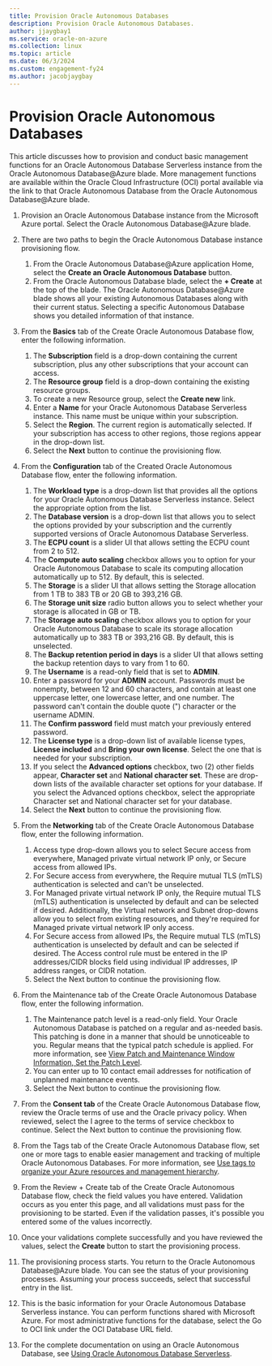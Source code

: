 ```yaml
---
title: Provision Oracle Autonomous Databases
description: Provision Oracle Autonomous Databases.
author: jjaygbay1
ms.service: oracle-on-azure
ms.collection: linux
ms.topic: article
ms.date: 06/3/2024
ms.custom: engagement-fy24
ms.author: jacobjaygbay
---
```


# Provision Oracle Autonomous Databases

This article discusses how to provision and conduct basic management functions for an Oracle Autonomous Database Serverless instance from the Oracle Autonomous Database@Azure blade. More management functions are available within the Oracle Cloud Infrastructure (OCI) portal available via the link to that Oracle Autonomous Database from the Oracle Autonomous Database@Azure blade.

1. Provision an Oracle Autonomous Database instance from the Microsoft Azure portal. Select the Oracle Autonomous Database@Azure blade.
1. There are two paths to begin the Oracle Autonomous Database instance provisioning flow.
    1. From the Oracle Autonomous Database@Azure application Home, select the **Create an Oracle Autonomous Database** button.
    2. From the Oracle Autonomous Database blade, select the **+ Create** at the top of the blade. The Oracle Autonomous Database@Azure blade shows all your existing Autonomous Databases along with their current status. Selecting a specific Autonomous Database shows you detailed information of that instance.

1. From the **Basics** tab of the Create Oracle Autonomous Database flow, enter the following information.
    1. The **Subscription** field is a drop-down containing the current subscription, plus any other subscriptions that your account can access.
    1. The **Resource group** field is a drop-down containing the existing resource groups.
    1. To create a new Resource group, select the **Create new** link.
    1. Enter a **Name** for your Oracle Autonomous Database Serverless instance. This name must be unique within your subscription.
    1. Select the **Region**. The current region is automatically selected. If your subscription has access to other regions, those regions appear in the drop-down list.
    1. Select the **Next** button to continue the provisioning flow.
1. From the **Configuration** tab of the Created Oracle Autonomous Database flow, enter the following information.
    1. The **Workload type** is a drop-down list that provides all the options for your Oracle Autonomous Database Serverless instance. Select the appropriate option from the list.
    1. The **Database version** is a drop-down list that allows you to select the options provided by your subscription and the currently supported versions of Oracle Autonomous Database Serverless.
    1. The **ECPU count** is a slider UI that allows setting the ECPU count from 2 to 512.
    1. The **Compute auto scaling** checkbox allows you to option for your Oracle Autonomous Database to scale its computing allocation automatically up to 512. By default, this is selected.
    1. The **Storage** is a slider UI that allows setting the Storage allocation from 1 TB to 383 TB or 20 GB to 393,216 GB.
    1. The **Storage unit size** radio button allows you to select whether your storage is allocated in GB or TB.
    1. The **Storage auto scaling** checkbox allows you to option for your Oracle Autonomous Database to scale its storage allocation automatically up to 383 TB or 393,216 GB. By default, this is unselected.
    1. The **Backup retention period in days** is a slider UI that allows setting the backup retention days to vary from 1 to 60.
    1. The **Username** is a read-only field that is set to **ADMIN**.
    1. Enter a password for your **ADMIN** account. Passwords must be nonempty, between 12 and 60 characters, and contain at least one uppercase letter, one lowercase letter, and one number. The password can't contain the double quote (") character or the username ADMIN.
    1. The **Confirm password** field must match your previously entered password.
    1. The **License type** is a drop-down list of available license types, **License included** and **Bring your own license**. Select the one that is needed for your subscription.
    1. If you select the **Advanced options** checkbox, two (2) other fields appear, **Character set** and **National character set**. These are drop-down lists of the available character set options for your database. If you select the Advanced options checkbox, select the appropriate Character set and National character set for your database.
    1. Select the **Next** button to continue the provisioning flow.

1. From the **Networking** tab of the Create Oracle Autonomous Database flow, enter the following information.
    1. Access type drop-down allows you to select Secure access from everywhere, Managed private virtual network IP only, or Secure access from allowed IPs.
    1. For Secure access from everywhere, the Require mutual TLS (mTLS) authentication is selected and can't be unselected.
    1. For Managed private virtual network IP only, the Require mutual TLS (mTLS) authentication is unselected by default and can be selected if desired. Additionally, the Virtual network and Subnet drop-downs allow you to select from existing resources, and they're required for Managed private virtual network IP only access.
    1. For Secure access from allowed IPs, the Require mutual TLS (mTLS) authentication is unselected by default and can be selected if desired. The Access control rule must be entered in the IP addresses/CIDR blocks field using individual IP addresses, IP address ranges, or CIDR notation.
    1. Select the Next button to continue the provisioning flow.
1. From the Maintenance tab of the Create Oracle Autonomous Database flow, enter the following information.
    1. The Maintenance patch level is a read-only field. Your Oracle Autonomous Database is patched on a regular and as-needed basis. This patching is done in a manner that should be unnoticeable to you. Regular means that the typical patch schedule is applied. For more information, see [View Patch and Maintenance Window Information, Set the Patch Level](https://docs.oracle.com/iaas/autonomous-database-serverless/doc/maintenance-windows-patching.html).
    1. You can enter up to 10 contact email addresses for notification of unplanned maintenance events.
    1. Select the Next button to continue the provisioning flow.
1. From the **Consent tab** of the Create Oracle Autonomous Database flow, review the Oracle terms of use and the Oracle privacy policy. When reviewed, select the I agree to the terms of service checkbox to continue. Select the Next button to continue the provisioning flow.
1. From the Tags tab of the Create Oracle Autonomous Database flow, set one or more tags to enable easier management and tracking of multiple Oracle Autonomous Databases. For more information, see [Use tags to organize your Azure resources and management hierarchy](/azure/azure-resource-manager/management/tag-resources?wt.mc_id=azuremachinelearning_inproduct_portal_utilities-tags-tab).
1. From the Review + Create tab of the Create Oracle Autonomous Database flow, check the field values you have entered. Validation occurs as you enter this page, and all validations must pass for the provisioning to be started. Even if the validation passes, it's possible you entered some of the values incorrectly.
1. Once your validations complete successfully and you have reviewed the values, select the **Create** button to start the provisioning process.
1. The provisioning process starts. You return to the Oracle Autonomous Database@Azure blade. You can see the status of your provisioning processes. Assuming your process succeeds, select that successful entry in the list.
1. This is the basic information for your Oracle Autonomous Database Serverless instance. You can perform functions shared with Microsoft Azure. For most administrative functions for the database, select the Go to OCI link under the OCI Database URL field.
1. For the complete documentation on using an Oracle Autonomous Database, see [Using Oracle Autonomous Database Serverless](https://docs.oracle.com/en/cloud/paas/autonomous-database/serverless/adbsb/autonomous-intro-adb.html#GUID-8EAA5AE6-397D-4E9A-9BD0-3E37A0345E24).